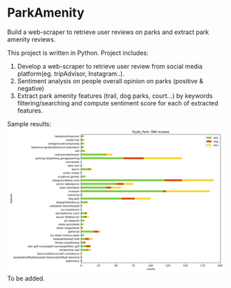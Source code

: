 # ParkAmenity
Build a web-scraper to retrieve user reviews on parks and extract park amenity reviews.  

This project is written in Python. 
Project includes:
1) Develop a web-scraper to retrieve user review from social media platform(eg. tripAdvisor, Instagram..).
2) Sentiment analysis on people overall opinion on parks (positive & negative)
3) Extract park amenity features (trail, dog parks, court...) by keywords filtering/searching and compute sentiment score for each of extracted features. 

Sample results:
![Klyde_Park](Klyde_Park.png)
To be added.
